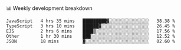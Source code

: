 📊 Weekly development breakdown
<!--START_SECTION:waka-->
```text
JavaScript   4 hrs 35 mins   █████████▓░░░░░░░░░░░░░░░   38.38 % 
TypeScript   3 hrs 10 mins   ██████▓░░░░░░░░░░░░░░░░░░   26.45 % 
EJS          2 hrs 6 mins    ████▒░░░░░░░░░░░░░░░░░░░░   17.56 % 
Other        1 hr 30 mins    ███░░░░░░░░░░░░░░░░░░░░░░   12.52 % 
JSON         18 mins         ▓░░░░░░░░░░░░░░░░░░░░░░░░   02.60 % 
```
<!--END_SECTION:waka-->
